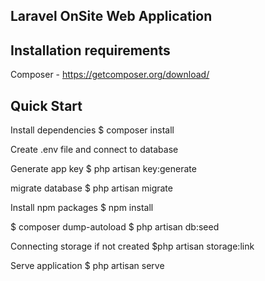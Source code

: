 ## Laravel OnSite Web Application

## Installation requirements
Composer - https://getcomposer.org/download/

## Quick Start
Install dependencies
$ composer install

Create .env file and connect to database

Generate app key
$ php artisan key:generate

migrate database
$ php artisan migrate

Install npm packages
$ npm install

$ composer dump-autoload
$ php artisan db:seed

Connecting storage if not created
$php artisan storage:link

Serve application
$ php artisan serve